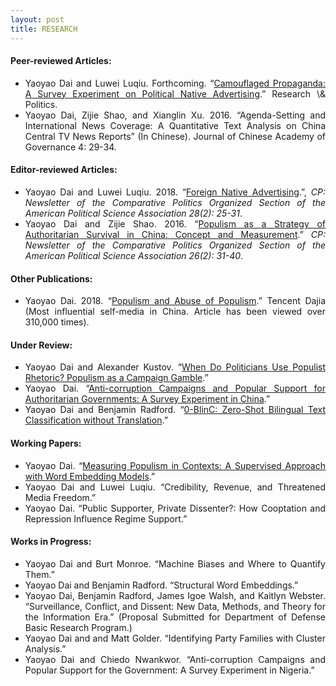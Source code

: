 ```yaml
---
layout: post
title: RESEARCH
---
```


<h4> Peer-reviewed Articles: </h4>

<ul align='justify'>
  <li>Yaoyao Dai and Luwei Luqiu. Forthcoming. “<a href="/files/DaiLuqiu_PNA2020.pdf">Camouflaged Propaganda: A Survey Experiment on Political Native Advertising</a>.” Research \& Politics. </li>
  <li>Yaoyao Dai, Zijie Shao, and Xianglin Xu. 2016. “Agenda-Setting and International News Coverage: A Quantitative Text Analysis on China Central TV News Reports” (In Chinese). Journal of Chinese Academy of Governance 4: 29-34. </li>
</ul>

<h4> Editor-reviewed Articles: </h4>

<ul align='justify'>
  <li>Yaoyao Dai and Luwei Luqiu. 2018.  “<a href="http://comparativenewsletter.com/files/archived_newsletters/2018_fall.pdf">Foreign Native Advertising</a>.”, <i>CP: Newsletter of the Comparative Politics Organized Section of the American Political Science Association 28(2): 25-31</i>.</li>
  <li>Yaoyao Dai and Zijie Shao. 2016. “<a href="http://comparativenewsletter.com/files/archived_newsletters/fall_2016.pdf">Populism as a Strategy of Authoritarian Survival in China: Concept and Measurement</a>.” <i>CP: Newsletter of the Comparative Politics Organized Section of the American Political Science Association 26(2): 31-40</i>. </li>
</ul>

<h4> Other Publications: </h4>

<ul align='justify'>
  <li>Yaoyao Dai. 2018. “<a href="https://dajia.qq.com/original/owl/dyy180420.html">Populism and Abuse of Populism</a>.” Tencent Dajia (Most influential self-media in China. Article has been viewed over 310,000 times). </li>
</ul>

<h4> Under Review: </h4>

<ul align='justify'>
  <li>Yaoyao Dai and Alexander Kustov. “<a href="/files/DaiKustov2020.pdf">When Do Politicians Use Populist Rhetoric? Populism as a Campaign Gamble</a>.” </li>
  <li>Yaoyao Dai. “<a href="/files/Dai_Anti-Corruption.pdf">Anti-corruption Campaigns and Popular Support for Authoritarian Governments: A Survey Experiment in China</a>.” </li>
  <li>Yaoyao Dai and Benjamin Radford. “<a href="/files/Dai_0BlinC.pdf">0-BlinC: Zero-Shot Bilingual Text Classification without Translation</a>.” </li>
</ul>

<h4> Working Papers: </h4>

<ul align='justify'>
  <li>Yaoyao Dai. “<a href="/files/Dai_Populism.pdf">Measuring Populism in Contexts: A Supervised Approach with Word Embedding Models</a>.” </li>
  <li>Yaoyao Dai and Luwei Luqiu. “Credibility, Revenue, and Threatened Media Freedom.”</li>
  <li>Yaoyao Dai. “Public Supporter, Private Dissenter?: How Cooptation and Repression Influence Regime Support.”</li>
</ul>

<h4> Works in Progress: </h4>

<ul align='justify'>
  <li>Yaoyao Dai and Burt Monroe. “Machine Biases and Where to Quantify Them.” </li>
  <li>Yaoyao Dai and Benjamin Radford. “Structural Word Embeddings.”</li>
  <li>Yaoyao Dai, Benjamin Radford, James Igoe Walsh, and Kaitlyn Webster. “Surveillance, Conflict, and Dissent: New Data, Methods, and Theory for the Information Era.” (Proposal Submitted for Department of Defense Basic Research Program.) </li>
  <li>Yaoyao Dai and and Matt Golder. “Identifying Party Families with Cluster Analysis.”</li>
  <li>Yaoyao Dai and Chiedo Nwankwor. “Anti-corruption Campaigns and Popular Support for the Government: A Survey Experiment in Nigeria.”</li>
</ul>
